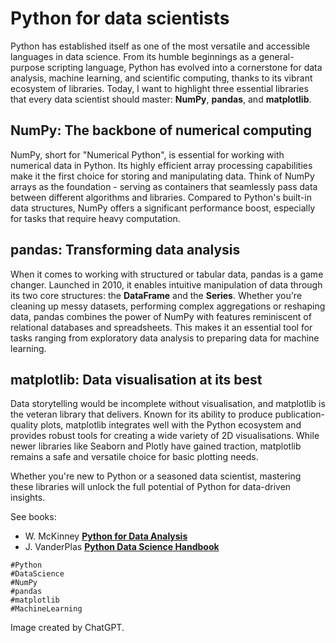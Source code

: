 # Python for data scientists

Python has established itself as one of the most versatile and accessible languages in data science. From its humble beginnings as a general-purpose scripting language, Python has evolved into a cornerstone for data analysis, machine learning, and scientific computing, thanks to its vibrant ecosystem of libraries. Today, I want to highlight three essential libraries that every data scientist should master: **NumPy**, **pandas**, and **matplotlib**.

## NumPy: The backbone of numerical computing
NumPy, short for "Numerical Python", is essential for working with numerical data in Python. Its highly efficient array processing capabilities make it the first choice for storing and manipulating data. Think of NumPy arrays as the foundation - serving as containers that seamlessly pass data between different algorithms and libraries. Compared to Python's built-in data structures, NumPy offers a significant performance boost, especially for tasks that require heavy computation.

## pandas: Transforming data analysis
When it comes to working with structured or tabular data, pandas is a game changer. Launched in 2010, it enables intuitive manipulation of data through its two core structures: the **DataFrame** and the **Series**. Whether you're cleaning up messy datasets, performing complex aggregations or reshaping data, pandas combines the power of NumPy with features reminiscent of relational databases and spreadsheets. This makes it an essential tool for tasks ranging from exploratory data analysis to preparing data for machine learning.


## matplotlib: Data visualisation at its best
Data storytelling would be incomplete without visualisation, and matplotlib is the veteran library that delivers. Known for its ability to produce publication-quality plots, matplotlib integrates well with the Python ecosystem and provides robust tools for creating a wide variety of 2D visualisations. While newer libraries like Seaborn and Plotly have gained traction, matplotlib remains a safe and versatile choice for basic plotting needs.

Whether you're new to Python or a seasoned data scientist, mastering these libraries will unlock the full potential of Python for data-driven insights. 

See books:
- W. McKinney [**Python for Data Analysis**](https://www.oreilly.com/library/view/python-for-data/9781098104023/)
- J. VanderPlas [**Python Data Science Handbook**](https://www.oreilly.com/library/view/python-data-science/9781098121211/)

```
#Python
#DataScience 
#NumPy
#pandas
#matplotlib 
#MachineLearning
```

Image created by ChatGPT.

